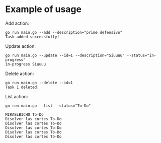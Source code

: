 # Example of usage

Add action:
```shell
go run main.go --add --description="prime defensivo"
Task added successfully!
```

Update action:
```shell
go run main.go --update --id=1 --description="Siuuuu" --status="in-progress"
in-progress Siuuuu
```

Delete action:
```shell
go run main.go --delete --id=1
Task 1 deleted.
```

List action:
```shell
go run main.go --list --status="To-Do"

MIRAELBICHO To-Do
Disolver las cortes To-Do
Disolver las cortes To-Do
Disolver las cortes To-Do
Disolver las cortes To-Do
Disolver las cortes To-Do
```